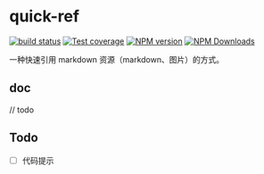 # quick-ref

[![build status](https://img.shields.io/travis/be-fe/quick-ref/master.svg?style=flat-square)](https://travis-ci.org/be-fe/quick-ref)
[![Test coverage](https://img.shields.io/codecov/c/github/be-fe/quick-ref.svg?style=flat-square)](https://codecov.io/github/be-fe/quick-ref?branch=master)
[![NPM version](https://img.shields.io/npm/v/quick-ref.svg?style=flat-square)](https://www.npmjs.com/package/quick-ref)
[![NPM Downloads](https://img.shields.io/npm/dm/quick-ref.svg?style=flat-square&maxAge=43200)](https://www.npmjs.com/package/quick-ref)

一种快速引用 markdown 资源（markdown、图片）的方式。

## doc

// todo

## Todo

* [ ] 代码提示
